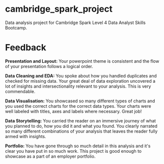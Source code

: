 # cambridge_spark_project
Data analysis project for Cambridge Spark Level 4 Data Analyst Skills Bootcamp.

# Feedback
**Presentation and Layout:**
Your powerpoint theme is consistent and the flow of your presentation follows a logical order.

**Data Cleaning and EDA:**
You spoke about how you handled duplicates and checked for missing data. Your great deal of data exploration uncovered a lot of insights and intersectionality relevant to your analysis. This is very commendable.

**Data Visualisation:**
You showcased so many different types of charts and you used the correct charts for the correct data types. Your charts were well labeled with titles, axes and labels where necessary. Great job!

**Data Storytelling:**
You carried the reader on an immersive journey of what you planned to do, how you did it and what you found. You clearly narrated so many different combinations of your analysis that leaves the reader fully armed with insights.

**Portfolio:**
You have gone through so much detail in this analysis and it's clear you have put in so much work. This project is good enough to showcase as a part of an employer portfolio.

